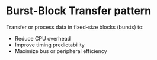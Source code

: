 # Burst-Block Transfer pattern

Transfer or process data in fixed-size blocks (bursts) to:
- Reduce CPU overhead
- Improve timing predictability
- Maximize bus or peripheral efficiency
